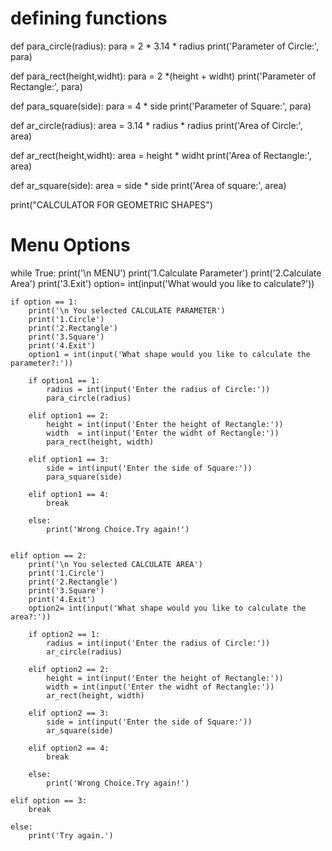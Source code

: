# defining functions

def para_circle(radius):
    para = 2 * 3.14 * radius
    print('Parameter of Circle:', para)

def para_rect(height,widht):
    para = 2 *(height + widht)
    print('Parameter of Rectangle:', para)

def para_square(side):
    para = 4 * side
    print('Parameter of Square:', para)

def ar_circle(radius):
    area = 3.14 * radius * radius
    print('Area of Circle:', area)

def ar_rect(height,widht):
    area = height * widht
    print('Area of Rectangle:', area)

def ar_square(side):
    area = side * side
    print('Area of square:', area)

print("CALCULATOR FOR GEOMETRIC SHAPES")

# Menu Options 

while True:
    print('\n MENU')
    print('1.Calculate Parameter')
    print('2.Calculate Area')
    print('3.Exit')
    option= int(input('What would you like to calculate?'))

    if option == 1:
        print('\n You selected CALCULATE PARAMETER')
        print('1.Circle')
        print('2.Rectangle')
        print('3.Square')
        print('4.Exit')
        option1 = int(input('What shape would you like to calculate the parameter?:'))

        if option1 == 1:
            radius = int(input('Enter the radius of Circle:'))
            para_circle(radius)

        elif option1 == 2:
            height = int(input('Enter the height of Rectangle:'))
            width  = int(input('Enter the widht of Rectangle:'))
            para_rect(height, width)

        elif option1 == 3:
            side = int(input('Enter the side of Square:'))
            para_square(side)

        elif option1 == 4:
            break

        else:
            print('Wrong Choice.Try again!')


    elif option == 2:
        print('\n You selected CALCULATE AREA')
        print('1.Circle')
        print('2.Rectangle')
        print('3.Square')
        print('4.Exit')
        option2= int(input('What shape would you like to calculate the area?:'))

        if option2 == 1:
            radius = int(input('Enter the radius of Circle:'))
            ar_circle(radius)

        elif option2 == 2:
            height = int(input('Enter the height of Rectangle:'))
            width = int(input('Enter the widht of Rectangle:'))
            ar_rect(height, width)

        elif option2 == 3:
            side = int(input('Enter the side of Square:'))
            ar_square(side)

        elif option2 == 4:
            break

        else:
            print('Wrong Choice.Try again!')

    elif option == 3:
        break

    else:
        print('Try again.')
            
